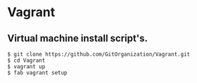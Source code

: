 Vagrant
=======

Virtual machine install script's.
---------------------------------

    $ git clone https://github.com/GitOrganization/Vagrant.git
    $ cd Vagrant
    $ vagrant up
    $ fab vagrant setup
